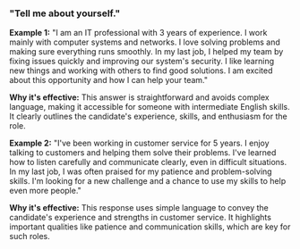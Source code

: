 ### "Tell me about yourself."

**Example 1:**
"I am an IT professional with 3 years of experience. I work mainly with computer systems and networks. I love solving problems and making sure everything runs smoothly. In my last job, I helped my team by fixing issues quickly and improving our system's security. I like learning new things and working with others to find good solutions. I am excited about this opportunity and how I can help your team."

**Why it's effective:** This answer is straightforward and avoids complex language, making it accessible for someone with intermediate English skills. It clearly outlines the candidate's experience, skills, and enthusiasm for the role.

**Example 2:**
"I've been working in customer service for 5 years. I enjoy talking to customers and helping them solve their problems. I've learned how to listen carefully and communicate clearly, even in difficult situations. In my last job, I was often praised for my patience and problem-solving skills. I'm looking for a new challenge and a chance to use my skills to help even more people."

**Why it's effective:** This response uses simple language to convey the candidate's experience and strengths in customer service. It highlights important qualities like patience and communication skills, which are key for such roles.